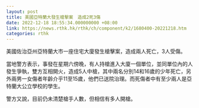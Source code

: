 ```yaml
---
layout: post
title: 美國亞特蘭大發生槍擊案　造成2死3傷
date: 2022-12-18 18:55:34.000000000 +08:00
link: https://news.rthk.hk/rthk/ch/component/k2/1680400-20221218.htm
categories: rthk
---
```


美國佐治亞州亞特蘭大市一座住宅大廈發生槍擊案，造成兩人死亡，3人受傷。

當地警方表示，事發在星期六傍晚，有人持槍進入大廈一個單位，並同單位內的人發生爭執，雙方互相開火，造成5人中槍，其中兩名分別14和16歲的少年死亡，另外兩男一女傷者年齡介乎11至15歲，他們已送院治理。而死傷者中有至少兩人是亞特蘭大公立學校的學生。

警方又說，目前仍未清楚槍手人數，但相信有多人開槍。
